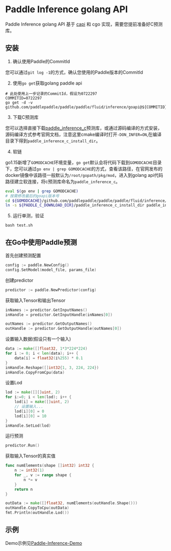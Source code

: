 # Paddle Inference golang API

Paddle Inference golang API 基于 [capi](../capi_exp) 和 cgo 实现，需要您提前准备好C预测库。

## 安装

1. 确认使用Paddle的CommitId

您可以通过`git log -1`的方式，确认您使用的Paddle版本的CommitId

2. 使用`go get`获取golang paddle api

```
# 此处使用上一步记录的CommitId，假设为0722297
COMMITID=0722297
go get -d -v github.com/paddlepaddle/paddle/paddle/fluid/inference/goapi@${COMMITID}
```

3. 下载C预测库

您可以选择直接下载[paddle_inference_c](https://github.com/PaddlePaddle/Paddle-Inference-Demo/blob/master/docs/user_guides/download_lib.md)预测库，或通过源码编译的方式安装，源码编译方式参考官网文档，注意这里cmake编译时打开`-DON_INFER=ON`,在编译目录下得到`paddle_inference_c_install_dir`。


4. 软链

go1.15新增了`GOMODCACHE`环境变量，`go get`默认会将代码下载到`GOMODCACHE`目录下，您可以通过`go env | grep GOMODCACHE`的方式，查看该路径，在官网发布的docker镜像中该路径一般默认为`/root/gopath/pkg/mod`，进入到golang api代码路径建立软连接，将c预测库命名为`paddle_inference_c`。

```bash
eval $(go env | grep GOMODCACHE)
# 按需修改最后的goapi版本号
cd ${GOMODCACHE}/github.com/paddlepaddle/paddle/paddle/fluid/inference/goapi\@v0.0.0-20210623023452-0722297d9b8c/
ln -s ${PADDLE_C_DOWNLOAD_DIR}/paddle_inference_c_install_dir paddle_inference_c
```

5. 运行单测，验证

```
bash test.sh
```

## 在Go中使用Paddle预测

首先创建预测配置
```go
config := paddle.NewConfig()
config.SetModel(model_file, params_file)
```

创建predictor
```go
predictor := paddle.NewPredictor(config)
```

获取输入Tensor和输出Tensor
```go
inNames := predictor.GetInputNames()
inHandle = predictor.GetInputHandle(inNames[0])

outNames := predictor.GetOutputNames()
outHandle := predictor.GetOutputHandle(outNames[0])
```

设置输入数据(假设只有一个输入)
```go
data := make([]float32, 1*3*224*224)
for i := 0; i < len(data); i++ {
    data[i] = float32(i%255) * 0.1
}
inHandle.Reshape([]int32{1, 3, 224, 224})
inHandle.CopyFromCpu(data)
```

设置Lod
```go
lod := make([][]uint, 2)
for i:=0; i < len(lod); i++ {
    lod[i] = make([]uint, 2)
    // 设置输入...
    lod[i][0] = 0
    lod[i][0] = 10
}
inHandle.SetLod(lod)
```

运行预测
```go
predictor.Run()
```

获取输入Tensor的真实值
```go
func numElements(shape []int32) int32 {
	n := int32(1)
	for _, v := range shape {
		n *= v
	}
	return n
}

outData := make([]float32, numElements(outHandle.Shape()))
outHandle.CopyToCpu(outData)
fmt.Println(outHandle.Lod())
```

## 示例

Demo示例见[Paddle-Inference-Demo](https://github.com/PaddlePaddle/Paddle-Inference-Demo/tree/master/go)
